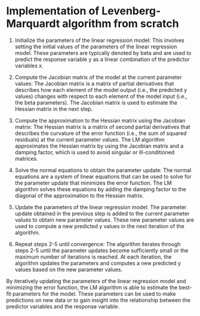 # Implementation of Levenberg-Marquardt algorithm from scratch

1. Initialize the parameters of the linear regression model: This involves setting the initial values of the parameters of the linear regression model. These parameters are typically denoted by beta and are used to predict the response variable y as a linear combination of the predictor variables x.

2. Compute the Jacobian matrix of the model at the current parameter values: The Jacobian matrix is a matrix of partial derivatives that describes how each element of the model output (i.e., the predicted y values) changes with respect to each element of the model input (i.e., the beta parameters). The Jacobian matrix is used to estimate the Hessian matrix in the next step.

3. Compute the approximation to the Hessian matrix using the Jacobian matrix: The Hessian matrix is a matrix of second partial derivatives that describes the curvature of the error function (i.e., the sum of squared residuals) at the current parameter values. The LM algorithm approximates the Hessian matrix by using the Jacobian matrix and a damping factor, which is used to avoid singular or ill-conditioned matrices.

4. Solve the normal equations to obtain the parameter update: The normal equations are a system of linear equations that can be used to solve for the parameter update that minimizes the error function. The LM algorithm solves these equations by adding the damping factor to the diagonal of the approximation to the Hessian matrix.

5. Update the parameters of the linear regression model: The parameter update obtained in the previous step is added to the current parameter values to obtain new parameter values. These new parameter values are used to compute a new predicted y values in the next iteration of the algorithm.

6. Repeat steps 2-5 until convergence: The algorithm iterates through steps 2-5 until the parameter updates become sufficiently small or the maximum number of iterations is reached. At each iteration, the algorithm updates the parameters and computes a new predicted y values based on the new parameter values.

By iteratively updating the parameters of the linear regression model and minimizing the error function, the LM algorithm is able to estimate the best-fit parameters for the model. These parameters can be used to make predictions on new data or to gain insight into the relationship between the predictor variables and the response variable.
